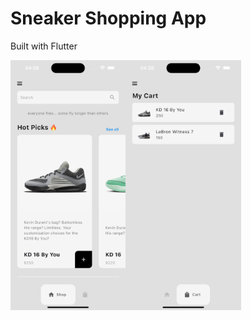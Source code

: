# Sneaker Shopping App

Built with Flutter

<img src="./screenshots//screenshot-1.png" height="400em" /><img src="./screenshots//screenshot-2.png" height="400em" />
